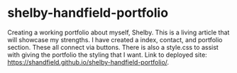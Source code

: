 # shelby-handfield-portfolio
Creating a working portfolio about myself, Shelby. This is a living article that will showcase my strengths. I have created a index, contact, and portfolio section. These all connect via buttons. 
There is also a style.css to assist with giving the portfolio the styling that I want. 
Link to deployed site: https://shandfield.github.io/shelby-handfield-portfolio/.
